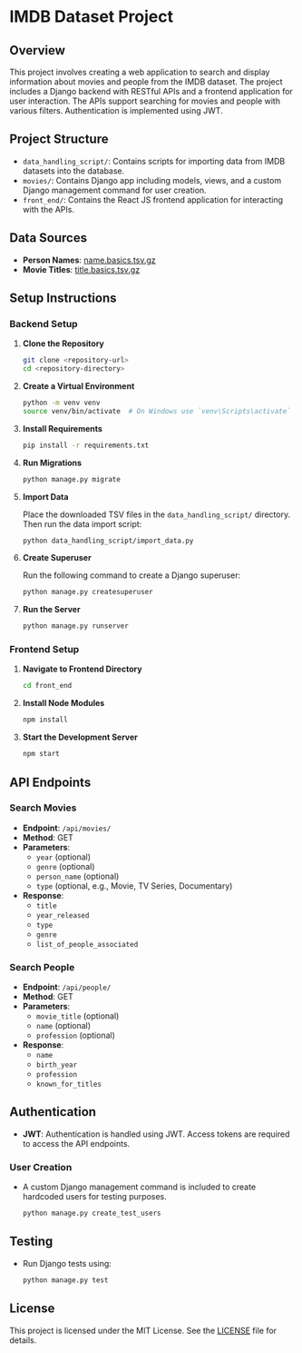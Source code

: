 # IMDB Dataset Project

## Overview

This project involves creating a web application to search and display information about movies and people from the IMDB dataset. The project includes a Django backend with RESTful APIs and a frontend application for user interaction. The APIs support searching for movies and people with various filters. Authentication is implemented using JWT.

## Project Structure

- `data_handling_script/`: Contains scripts for importing data from IMDB datasets into the database.
- `movies/`: Contains Django app including models, views, and a custom Django management command for user creation.
- `front_end/`: Contains the React JS frontend application for interacting with the APIs.

## Data Sources

- **Person Names**: [name.basics.tsv.gz](https://datasets.imdbws.com/name.basics.tsv.gz)
- **Movie Titles**: [title.basics.tsv.gz](https://datasets.imdbws.com/title.basics.tsv.gz)

## Setup Instructions

### Backend Setup

1. **Clone the Repository**

    ```bash
    git clone <repository-url>
    cd <repository-directory>
    ```

2. **Create a Virtual Environment**

    ```bash
    python -m venv venv
    source venv/bin/activate  # On Windows use `venv\Scripts\activate`
    ```

3. **Install Requirements**

    ```bash
    pip install -r requirements.txt
    ```

4. **Run Migrations**

    ```bash
    python manage.py migrate
    ```

5. **Import Data**

    Place the downloaded TSV files in the `data_handling_script/` directory. Then run the data import script:

    ```bash
    python data_handling_script/import_data.py
    ```

6. **Create Superuser**

    Run the following command to create a Django superuser:

    ```bash
    python manage.py createsuperuser
    ```

7. **Run the Server**

    ```bash
    python manage.py runserver
    ```

### Frontend Setup

1. **Navigate to Frontend Directory**

    ```bash
    cd front_end
    ```

2. **Install Node Modules**

    ```bash
    npm install
    ```

3. **Start the Development Server**

    ```bash
    npm start
    ```

## API Endpoints

### Search Movies

- **Endpoint**: `/api/movies/`
- **Method**: GET
- **Parameters**: 
  - `year` (optional)
  - `genre` (optional)
  - `person_name` (optional)
  - `type` (optional, e.g., Movie, TV Series, Documentary)
- **Response**: 
  - `title`
  - `year_released`
  - `type`
  - `genre`
  - `list_of_people_associated`

### Search People

- **Endpoint**: `/api/people/`
- **Method**: GET
- **Parameters**: 
  - `movie_title` (optional)
  - `name` (optional)
  - `profession` (optional)
- **Response**:
  - `name`
  - `birth_year`
  - `profession`
  - `known_for_titles`

## Authentication

- **JWT**: Authentication is handled using JWT. Access tokens are required to access the API endpoints. 

### User Creation

- A custom Django management command is included to create hardcoded users for testing purposes.

    ```bash
    python manage.py create_test_users
    ```

## Testing

- Run Django tests using:

    ```bash
    python manage.py test
    ```

## License

This project is licensed under the MIT License. See the [LICENSE](LICENSE) file for details.
